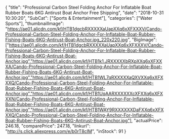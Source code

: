 {
	"title": "Professional Carbon Steel Folding Anchor For Inflatable Boat Rubber Boats 6KG Antirust Boat Anchor Free Shipping",
	"date": "2018-10-31 10:30:20",
	"SubCat": ["Sports & Entertainment"],
	"categories": ["Water Sports"],
	"thumbnailImage": "https://ae01.alicdn.com/kf/HTB1dgcbRXXXXXaUapXXq6xXFXXXV/Cando-Professional-Carbon-Steel-Folding-Anchor-For-Inflatable-Boat-Rubber-Fishing-Boats-6KG-Antirust-Boat-Anchor.jpg_220x220.jpg",
	"BigImage": ["https://ae01.alicdn.com/kf/HTB1dgcbRXXXXXaUapXXq6xXFXXXV/Cando-Professional-Carbon-Steel-Folding-Anchor-For-Inflatable-Boat-Rubber-Fishing-Boats-6KG-Antirust-Boat-Anchor.jpg","https://ae01.alicdn.com/kf/HTB1k1.JRXXXXXbRXpXXq6xXFXXXA/Cando-Professional-Carbon-Steel-Folding-Anchor-For-Inflatable-Boat-Rubber-Fishing-Boats-6KG-Antirust-Boat-Anchor.jpg","https://ae01.alicdn.com/kf/HTB1WL7qRXXXXXaQXVXXq6xXFXXXQ/Cando-Professional-Carbon-Steel-Folding-Anchor-For-Inflatable-Boat-Rubber-Fishing-Boats-6KG-Antirust-Boat-Anchor.jpg","https://ae01.alicdn.com/kf/HTB1UqAARXXXXXXcXFXXq6xXFXXXN/Cando-Professional-Carbon-Steel-Folding-Anchor-For-Inflatable-Boat-Rubber-Fishing-Boats-6KG-Antirust-Boat-Anchor.jpg","https://ae01.alicdn.com/kf/HTB1WAY9RXXXXXXDaFXXq6xXFXXXQ/Cando-Professional-Carbon-Steel-Folding-Anchor-For-Inflatable-Boat-Rubber-Fishing-Boats-6KG-Antirust-Boat-Anchor.jpg"],
	"actualPrice": 246.18,
	"comparePrice": 247.18,
	"linkurl": "http://s.click.aliexpress.com/e/b0rT8cIM",
	"inStock": 91
}
